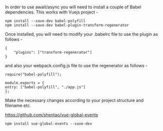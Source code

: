In order to use await/async you will need to install a couple of Babel 
dependencies. This works with Vuejs project -

    npm install --save-dev babel-polyfill
    npm install --save-dev babel-plugin-transform-regenerator


Once installed, you will need to modify your .babelrc file to use the 
plugin as follows -


    {
        "plugins": ["transform-regenerator"]
    }

and also your webpack.config.js file to use the regenerator as follows -

    require("babel-polyfill");

    module.exports = {
    entry: ["babel-polyfill", "./app.js"]
    };

Make the necessary changes according to your project structure and filename etc.

<!--           -->

https://github.com/shentao/vue-global-events

    npm install vue-global-events --save-dev
